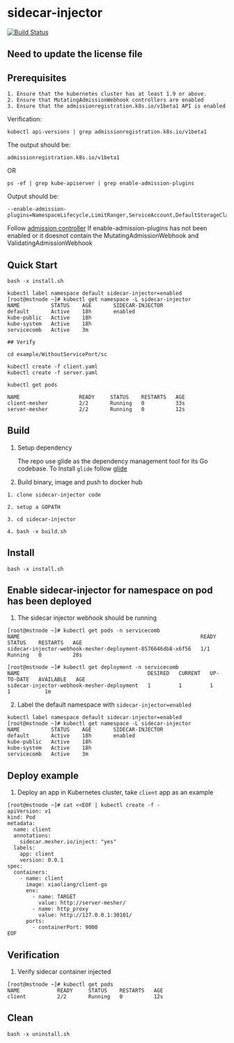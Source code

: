 # sidecar-injector
[![Build Status](https://travis-ci.org/go-mesh/sidecar-injector.svg?branch=master)](https://travis-ci.org/go-mesh/sidecar-injector)

## Need to update the license file

## Prerequisites
```
1. Ensure that the kubernetes cluster has at least 1.9 or above.
2. Ensure that MutatingAdmissionWebhook controllers are enabled
3. Ensure that the admissionregistration.k8s.io/v1beta1 API is enabled
```
Verification:
```
kubectl api-versions | grep admissionregistration.k8s.io/v1beta1
```
The output should be:
```
admissionregistration.k8s.io/v1beta1
```

OR

```
ps -ef | grep kube-apiserver | grep enable-admission-plugins
```
Output should be:
```
--enable-admission-plugins=NamespaceLifecycle,LimitRanger,ServiceAccount,DefaultStorageClass,DefaultTolerationSeconds,NodeRestriction,MutatingAdmissionWebhook,ValidatingAdmissionWebhook,ResourceQuota
```

Follow [admission controller](https://kubernetes.io/docs/reference/access-authn-authz/admission-controllers/#how-do-i-turn-on-an-admission-controller)
If enable-admission-plugins has not been enabled or it doesnot contain the MutatingAdmissionWebhook and ValidatingAdmissionWebhook

## Quick Start

```
bash -x install.sh

kubectl label namespace default sidecar-injector=enabled
[root@mstnode ~]# kubectl get namespace -L sidecar-injector
NAME          STATUS    AGE       SIDECAR-INJECTOR
default       Active    18h       enabled
kube-public   Active    18h
kube-system   Active    18h
servicecomb   Active    3m

## Verify

cd example/WithoutServicePort/sc

kubectl create -f client.yaml
kubectl create -f server.yaml

kubectl get pods

NAME                   READY     STATUS    RESTARTS   AGE
client-mesher          2/2       Running   0          33s
server-mesher          2/2       Running   0          12s

```

## Build

1. Setup dependency

   The repo use glide as the dependency management tool for its Go codebase.
To Install `glide` follow [glide](https://github.com/Masterminds/glide)

2. Build binary, image and push to docker hub

```
1. clone sidecar-injector code

2. setup a GOPATH

3. cd sidecar-injector

4. bash -x build.sh
```

## Install

```
bash -x install.sh
```

## Enable sidecar-injector for namespace on pod has been deployed

1. The sidecar injector webhook should be running
```
[root@mstnode ~]# kubectl get pods -n servicecomb
NAME                                                          READY     STATUS    RESTARTS   AGE
sidecar-injector-webhook-mesher-deployment-8576646db8-x6f56   1/1       Running   0          20s

[root@mstnode ~]# kubectl get deployment -n servicecomb
NAME                                         DESIRED   CURRENT   UP-TO-DATE   AVAILABLE   AGE
sidecar-injector-webhook-mesher-deployment   1         1         1            1           1m
```

2. Label the default namespace with `sidecar-injector=enabled`
```
kubectl label namespace default sidecar-injector=enabled
[root@mstnode ~]# kubectl get namespace -L sidecar-injector
NAME          STATUS    AGE       SIDECAR-INJECTOR
default       Active    18h       enabled
kube-public   Active    18h
kube-system   Active    18h
servicecomb   Active    3m
```

## Deploy example

1. Deploy an app in Kubernetes cluster, take `client` app as an example

```
[root@mstnode ~]# cat <<EOF | kubectl create -f -
apiVersion: v1
kind: Pod
metadata:
  name: client
  annotations:
    sidecar.mesher.io/inject: "yes"
  labels:
    app: client
    version: 0.0.1
spec:
  containers:
    - name: client
      image: xiaoliang/client-go
      env:
        - name: TARGET
          value: http://server-mesher/
        - name: http_proxy
          value: http://127.0.0.1:30101/
      ports:
        - containerPort: 9000
EOF
```

## Verification

1. Verify sidecar container injected
```
[root@mstnode ~]# kubectl get pods
NAME            READY     STATUS    RESTARTS   AGE
client          2/2       Running   0          12s
```

## Clean
```
bash -x uninstall.sh
```

